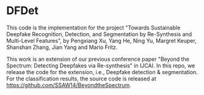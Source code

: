 # DFDet

This code is the implementation for the project "Towards Sustainable Deepfake Recognition, Detection, and Segmentation  by Re-Synthesis and Multi-Level Features", by Pengxiang Xu, Yang He, Ning Yu, Margret Keuper, Shanshan Zhang, Jian Yang and Mario Fritz.

This work is an extension of our previous conference paper "Beyond the Spectrum: Detecting Deepfakes via Re-synthesis" in IJCAI. In this repo, we release the code for the extension, i.e., Deepfake detection & segmentation. For the classification results, the source code is released at https://github.com/SSAW14/BeyondtheSpectrum.

